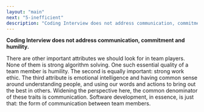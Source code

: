 ```yaml
---
layout: "main"
next: "5-inefficient"
description: "Coding Interview does not address communication, commitment and humility."
---
```


**Coding Interview does not address communication, commitment and humility.**

There are other important attributes we should look for in team players. None of them is strong algorithm solving. One such essential quality of a team member is humility. The second is equally important: strong work ethic. The third attribute is emotional intelligence and having common sense around understanding people, and using our words and actions to bring out the best in others. Widening the perspective here, the common denominator of these traits is communication. Software development, in essence, is just that: the form of communication between team members.